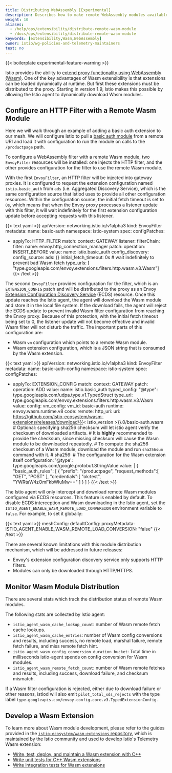 ```yaml
---
title: Distributing WebAssembly [Experimental]
description: Describes how to make remote WebAssembly modules available in the mesh (experimental).
weight: 10
aliases:
  - /help/ops/extensibility/distribute-remote-wasm-module
  - /docs/ops/extensibility/distribute-remote-wasm-module
keywords: [extensibility,Wasm,WebAssembly]
owner: istio/wg-policies-and-telemetry-maintainers
test: no
---
```


{{< boilerplate experimental-feature-warning >}}

Istio provides the ability to [extend proxy functionality using WebAssembly (Wasm)](/blog/2020/wasm-announce/).
One of the key advantages of Wasm extensibility is that extensions can be loaded dynamically at runtime.
But first these extensions must be distributed to the proxy.
Starting in version 1.9, Istio makes this possible by allowing the Istio agent to dynamically download Wasm modules.

## Configure an HTTP Filter with a Remote Wasm Module

Here we will walk through an example of adding a basic auth extension to our mesh. We will configure Istio to pull a [basic auth module](https://github.com/istio-ecosystem/wasm-extensions/tree/master/extensions/basic_auth) from a remote URI and load it with configuration to run the module on calls to the `/productpage` path.

To configure a WebAssembly filter with a remote Wasm module, two `EnvoyFilter` resources will be installed: one injects the HTTP filter, and the other provides configuration for the filter to use the remote Wasm module.

With the first `EnvoyFilter`, an HTTP filter will be injected into gateway proxies. It is configured to request the extension configuration named `istio.basic_auth` from `ads` (i.e. Aggregated Discovery Service), which is the same configuration source that Istiod uses to provide all other configuration resources. Within the configuration source, the initial fetch timeout is set to `0s`, which means that when the Envoy proxy processes a listener update with this filter, it will wait indefinitely for the first extension configuration update before accepting requests with this listener.

{{< text yaml >}}
apiVersion: networking.istio.io/v1alpha3
kind: EnvoyFilter
metadata:
 name: basic-auth
 namespace: istio-system
spec:
 configPatches:
 - applyTo: HTTP_FILTER
   match:
     context: GATEWAY
     listener:
       filterChain:
         filter:
           name: envoy.http_connection_manager
   patch:
     operation: INSERT_BEFORE
     value:
       name: istio.basic_auth
       config_discovery:
         config_source:
           ads: {}
           initial_fetch_timeout: 0s # wait indefinitely to prevent bad Wasm fetch
         type_urls: [ "type.googleapis.com/envoy.extensions.filters.http.wasm.v3.Wasm"]
{{< /text >}}

The second `EnvoyFilter` provides configuration for the filter, which is an `EXTENSION_CONFIG` patch and will be distributed to the proxy as an Envoy [Extension Configuration Discovery Service](https://www.envoyproxy.io/docs/envoy/latest/configuration/overview/extension) (ECDS) resource.
Once this update reaches the Istio agent, the agent will download the Wasm module and store it in the local file system.
If the download fails, the agent will reject the ECDS update to prevent invalid Wasm filter configuration from reaching the Envoy proxy.
Because of this protection, with the initial fetch timeout being set to 0, the listener update will not become effective and invalid Wasm filter will not disturb the traffic.
The important parts of this configuration are:

- Wasm `vm` configuration which points to a remote Wasm module.
- Wasm extension configuration, which is a JSON string that is consumed by the Wasm extension.

{{< text yaml >}}
apiVersion: networking.istio.io/v1alpha3
kind: EnvoyFilter
metadata:
 name: basic-auth-config
 namespace: istio-system
spec:
 configPatches:
 - applyTo: EXTENSION_CONFIG
   match:
     context: GATEWAY
   patch:
     operation: ADD
     value:
       name: istio.basic_auth
       typed_config:
         "@type": type.googleapis.com/udpa.type.v1.TypedStruct
         type_url: type.googleapis.com/envoy.extensions.filters.http.wasm.v3.Wasm
         value:
           config:
             vm_config:
               vm_id: basic-auth
               runtime: envoy.wasm.runtime.v8
               code:
                 remote:
                   http_uri:
                     uri: https://github.com/istio-ecosystem/wasm-extensions/releases/download/{{< istio_version >}}.0/basic-auth.wasm
                   # Optional: specifying sha256 checksum will let istio agent verify the checksum of downloaded artifacts.
                   # It is **highly** recommended to provide the checksum, since missing checksum will cause the Wasm module to be downloaded repeatedly.
                   # To compute the sha256 checksum of a Wasm module, download the module and run `sha256sum` command with it.
                   # sha256: <WASM-MODULE-SHA>
             # The configuration for the Wasm extension itself
             configuration:
               '@type': type.googleapis.com/google.protobuf.StringValue
               value: |
                 {
                   "basic_auth_rules": [
                     {
                       "prefix": "/productpage",
                       "request_methods":[ "GET", "POST" ],
                       "credentials":[ "ok:test", "YWRtaW4zOmFkbWluMw==" ]
                     }
                   ]
                 }
{{< /text >}}

The Istio agent will only intercept and download remote Wasm modules configured via ECDS resources.
This feature is enabled by default.
To disable ECDS interception and Wasm downloading in the Istio agent, set the `ISTIO_AGENT_ENABLE_WASM_REMOTE_LOAD_CONVERSION` environment variable to `false`.
For example, to set it globally:

{{< text yaml >}}
meshConfig:
  defaultConfig:
    proxyMetadata:
      ISTIO_AGENT_ENABLE_WASM_REMOTE_LOAD_CONVERSION: "false"
{{< /text >}}

There are several known limitations with this module distribution mechanism, which will be addressed in future releases:

- Envoy's extension configuration discovery service only supports HTTP filters.
- Modules can only be downloaded through HTTP/HTTPS.

## Monitor Wasm Module Distribution

There are several stats which track the distribution status of remote Wasm modules.

The following stats are collected by Istio agent:

- `istio_agent_wasm_cache_lookup_count`: number of Wasm remote fetch cache lookups.
- `istio_agent_wasm_cache_entries`: number of Wasm config conversions and results, including success, no remote load, marshal failure, remote fetch failure, and miss remote fetch hint.
- `istio_agent_wasm_config_conversion_duration_bucket`: Total time in milliseconds istio-agent spends on config conversion for Wasm modules.
- `istio_agent_wasm_remote_fetch_count`: number of Wasm remote fetches and results, including success, download failure, and checksum mismatch.

If a Wasm filter configuration is rejected, either due to download failure or other reasons, istiod will also emit `pilot_total_xds_rejects` with the type label `type.googleapis.com/envoy.config.core.v3.TypedExtensionConfig`.

## Develop a Wasm Extension

To learn more about Wasm module development, please refer to the guides provided in the [`istio-ecosystem/wasm-extensions` repository](https://github.com/istio-ecosystem/wasm-extensions),
which is maintained by the Istio community and used to develop Istio's Telemetry Wasm extension:

- [Write, test, deploy, and maintain a Wasm extension with C++](https://github.com/istio-ecosystem/wasm-extensions/blob/master/doc/write-a-wasm-extension-with-cpp.md)
- [Write unit tests for C++ Wasm extensions](https://github.com/istio-ecosystem/wasm-extensions/blob/master/doc/write-cpp-unit-test.md)
- [Write integration tests for Wasm extensions](https://github.com/istio-ecosystem/wasm-extensions/blob/master/doc/write-integration-test.md)
